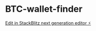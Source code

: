 # BTC-wallet-finder

[Edit in StackBlitz next generation editor ⚡️](https://stackblitz.com/~/github.com/Bitcoin1981/BTC-wallet-finder)